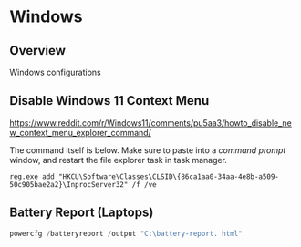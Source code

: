 # Windows

## Overview

Windows configurations

## Disable Windows 11 Context Menu

https://www.reddit.com/r/Windows11/comments/pu5aa3/howto_disable_new_context_menu_explorer_command/

The command itself is below. Make sure to paste into a _command prompt_ window, and restart the file explorer task in task manager.

```
reg.exe add "HKCU\Software\Classes\CLSID\{86ca1aa0-34aa-4e8b-a509-50c905bae2a2}\InprocServer32" /f /ve
```

## Battery Report (Laptops)

```powershell
powercfg /batteryreport /output "C:\battery-report. html"
```